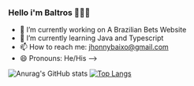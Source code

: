 ### Hello i'm Baltros 🧙🏼‍♂️

- 🔭 I’m currently working on A Brazilian Bets Website
- 🌱 I’m currently learning Java and Typescript
- 📫 How to reach me: jhonnybaixo@gmail.com
- 😄 Pronouns: He/His
-->

![Anurag's GitHub stats](https://github-readme-stats.vercel.app/api?username=jhonnybaltros&show_icons=true&theme=tokyonight&count_private=true)
[![Top Langs](https://github-readme-stats.vercel.app/api/top-langs/?username=jhonnybaltros&layout=compact&langs_count=7&theme=tokyonight&count_private=true)](https://github.com/anuraghazra/github-readme-stats)

